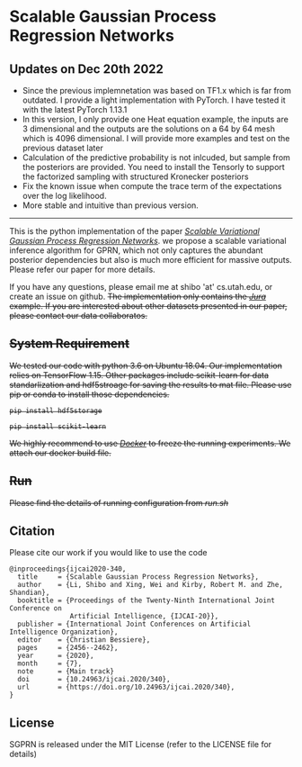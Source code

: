 # Scalable Gaussian Process Regression Networks

## Updates on Dec 20th 2022

* Since the previous implemnetation was based on TF1.x which is far from outdated. I provide a light implementation with PyTorch. I have tested it with the latest PyTorch 1.13.1
* In this version, I only provide one Heat equation example, the inputs are  3 dimensional and the outputs are the solutions on a 64 by 64 mesh which is 4096 dimensional. I will provide more examples and test on the previous dataset later
* Calculation of the predictive probability is not inlcuded, but sample from the posteriors are provided. You need to install the Tensorly to support the factorized sampling with structured Kronecker posteriors
* Fix the known issue when compute the trace term of the expectations over the log likelihood.
* More stable and intuitive than previous version.

---

This is the python implementation of the paper [_Scalable Variational Gaussian Process Regression Networks_](https://arxiv.org/abs/2003.11489). we propose a scalable variational inference algorithm for GPRN, which not only captures the abundant posterior dependencies but also is much more efficient for massive outputs. Please refer our paper for more details.

If you have any questions, please email me at shibo 'at' cs.utah.edu, or create an issue on github. <s>The implementation only contains the [_Jura_](https://rdrr.io/cran/gstat/man/jura.html) example. If you are interested about other datasets presented in our paper, please contact our data collaboratos.

## System Requirement
We tested our code with python 3.6 on Ubuntu 18.04. Our implementation relies on TensorFlow 1.15. Other packages include scikit-learn for data standarlization and hdf5stroage for saving the results to mat file. Please use pip or conda to install those dependencies. 

```
pip install hdf5storage
```
```
pip install scikit-learn
```
We highly recommend to use [_Docker_](https://www.docker.com/) to freeze the running experiments. We attach our docker build file.

## Run
Please find the details of running configuration from *run.sh* 
</s>

## Citation
Please cite our work if you would like to use the code

```
@inproceedings{ijcai2020-340,
  title     = {Scalable Gaussian Process Regression Networks},
  author    = {Li, Shibo and Xing, Wei and Kirby, Robert M. and Zhe, Shandian},
  booktitle = {Proceedings of the Twenty-Ninth International Joint Conference on
               Artificial Intelligence, {IJCAI-20}},
  publisher = {International Joint Conferences on Artificial Intelligence Organization},             
  editor    = {Christian Bessiere},	
  pages     = {2456--2462},
  year      = {2020},
  month     = {7},
  note      = {Main track}
  doi       = {10.24963/ijcai.2020/340},
  url       = {https://doi.org/10.24963/ijcai.2020/340},
}
```

## License
SGPRN is released under the MIT License (refer to the LICENSE file for details)
